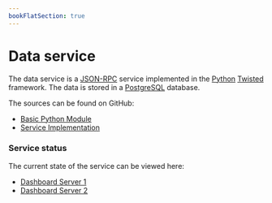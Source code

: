 ```yaml
---
bookFlatSection: true
---
```


# Data service

The data service is a [JSON-RPC](http://www.jsonrpc.org/) service implemented in
the [Python](https://www.python.org/) [Twisted](https://twistedmatrix.com/) framework. The data is stored in
a [PostgreSQL](https://www.postgresql.org/) database.

The sources can be found on GitHub:

- [Basic Python Module](https://github.com/wuan/bo-python)
- [Service Implementation](https://github.com/wuan/bo-server)

### Service status

The current state of the service can be viewed here:
- [Dashboard Server 1](https://metrics.tryb.de/dashboard/db/bo-webservice)
- [Dashboard Server 2](https://raijin.tryb.de/dashboard/db/bo-webservice) 